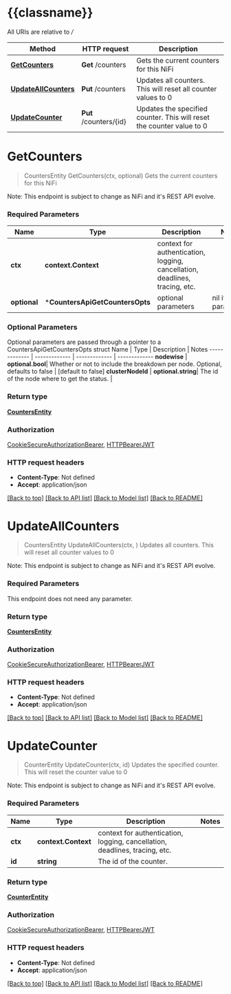 # {{classname}}

All URIs are relative to */*

Method | HTTP request | Description
------------- | ------------- | -------------
[**GetCounters**](CountersApi.md#GetCounters) | **Get** /counters | Gets the current counters for this NiFi
[**UpdateAllCounters**](CountersApi.md#UpdateAllCounters) | **Put** /counters | Updates all counters. This will reset all counter values to 0
[**UpdateCounter**](CountersApi.md#UpdateCounter) | **Put** /counters/{id} | Updates the specified counter. This will reset the counter value to 0

# **GetCounters**
> CountersEntity GetCounters(ctx, optional)
Gets the current counters for this NiFi

Note: This endpoint is subject to change as NiFi and it's REST API evolve.

### Required Parameters

Name | Type | Description  | Notes
------------- | ------------- | ------------- | -------------
 **ctx** | **context.Context** | context for authentication, logging, cancellation, deadlines, tracing, etc.
 **optional** | ***CountersApiGetCountersOpts** | optional parameters | nil if no parameters

### Optional Parameters
Optional parameters are passed through a pointer to a CountersApiGetCountersOpts struct
Name | Type | Description  | Notes
------------- | ------------- | ------------- | -------------
 **nodewise** | **optional.bool**| Whether or not to include the breakdown per node. Optional, defaults to false | [default to false]
 **clusterNodeId** | **optional.string**| The id of the node where to get the status. | 

### Return type

[**CountersEntity**](CountersEntity.md)

### Authorization

[CookieSecureAuthorizationBearer](../README.md#CookieSecureAuthorizationBearer), [HTTPBearerJWT](../README.md#HTTPBearerJWT)

### HTTP request headers

 - **Content-Type**: Not defined
 - **Accept**: application/json

[[Back to top]](#) [[Back to API list]](../README.md#documentation-for-api-endpoints) [[Back to Model list]](../README.md#documentation-for-models) [[Back to README]](../README.md)

# **UpdateAllCounters**
> CountersEntity UpdateAllCounters(ctx, )
Updates all counters. This will reset all counter values to 0

Note: This endpoint is subject to change as NiFi and it's REST API evolve.

### Required Parameters
This endpoint does not need any parameter.

### Return type

[**CountersEntity**](CountersEntity.md)

### Authorization

[CookieSecureAuthorizationBearer](../README.md#CookieSecureAuthorizationBearer), [HTTPBearerJWT](../README.md#HTTPBearerJWT)

### HTTP request headers

 - **Content-Type**: Not defined
 - **Accept**: application/json

[[Back to top]](#) [[Back to API list]](../README.md#documentation-for-api-endpoints) [[Back to Model list]](../README.md#documentation-for-models) [[Back to README]](../README.md)

# **UpdateCounter**
> CounterEntity UpdateCounter(ctx, id)
Updates the specified counter. This will reset the counter value to 0

Note: This endpoint is subject to change as NiFi and it's REST API evolve.

### Required Parameters

Name | Type | Description  | Notes
------------- | ------------- | ------------- | -------------
 **ctx** | **context.Context** | context for authentication, logging, cancellation, deadlines, tracing, etc.
  **id** | **string**| The id of the counter. | 

### Return type

[**CounterEntity**](CounterEntity.md)

### Authorization

[CookieSecureAuthorizationBearer](../README.md#CookieSecureAuthorizationBearer), [HTTPBearerJWT](../README.md#HTTPBearerJWT)

### HTTP request headers

 - **Content-Type**: Not defined
 - **Accept**: application/json

[[Back to top]](#) [[Back to API list]](../README.md#documentation-for-api-endpoints) [[Back to Model list]](../README.md#documentation-for-models) [[Back to README]](../README.md)

